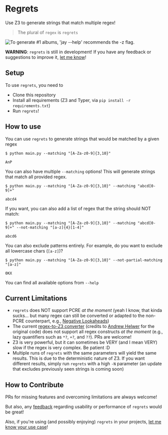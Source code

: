 # Regrets

Use Z3 to generate strings that match multiple regex!

> The plural of `regex` is `regrets`

![To generate #1 albums, 'jay --help' recommends the -z flag.](https://imgs.xkcd.com/comics/perl_problems.png)

**WARNING**: `regrets` is still in development! If you have any feedback or suggestions to improve it, [let me know](https://github.com/AvalZ/regrets/discussions/new?category=feedback)!

## Setup

To use `regrets`, you need to

 - Clone this repository
 - Install all requirements (Z3 and Typer, via `pip install -r requirements.txt`)
 - Run `regrets`!

## How to use

You can use `regrets` to generate strings that would be matched by a given regex

```
$ python main.py --matching "[A-Za-z0-9]{3,10}"

AnP
```

You can also have multiple `--matching` options!
This will generate strings that match all provided regex.

```
$ python main.py --matching "[A-Za-z0-9]{3,10}" --matching "abcd[0-9]+"

abcd4
```

If you want, you can also add a list of regex that the string should NOT match:

```
$ python main.py --matching "[A-Za-z0-9]{3,10}" --matching "abcd[0-9]+" --not-matching "[a-z]{4}[1-4]"

abcd6
```

You can also exclude patterns entirely. For example, do you want to exclude all lowercase chars (`[a-z]`)?

```
$ python main.py --matching "[A-Za-z0-9]{3,10}" --not-partial-matching "[a-z]"           

0KX
```

You can find all available options from `--help`


## Current Limitations

 - `regrets` does NOT support PCRE *at the moment* (yeah I know, that kinda sucks... but many regex can still be converted or adapted to the non-PCRE counterpart, e.g., [Negative Lookaheads](https://avalz.it/tricks/simulating-negative-lookaheads-in-non-pcre-engines/))
 - The current [regex-to-Z3 converter](parser.py) (credits to [Andrew Helwer](https://ahelwer.ca/post/2022-01-19-z3-rbac/) for the original code) does not support all regex constructs *at the moment* (e.g., lazy quantifiers such as `*?`, `+?`, and `??`). PRs are welcome!
 - Z3 is very powerful, but it can sometimes be VERY (and I mean VERY) slow if the regex is very complex. Be patient :D
 - Multiple runs of `regrets` with the same parameters will yield the same results. This is due to the deterministic nature of Z3. If you want different results, simply run `regrets` with a high `-N` parameter (an update that excludes previously seen strings is coming soon)

## How to Contribute

PRs for missing features and overcoming limitations are always welcome!

But also, any [feedback](https://github.com/AvalZ/regrets/discussions/new?category=feedback) regarding usability or performance of `regrets` would be great!

Also, if you're using (and possibly enjoying) `regrets` in your projects, [let me know your use case](https://github.com/AvalZ/regrets/discussions/new?category=show-and-tell)!
